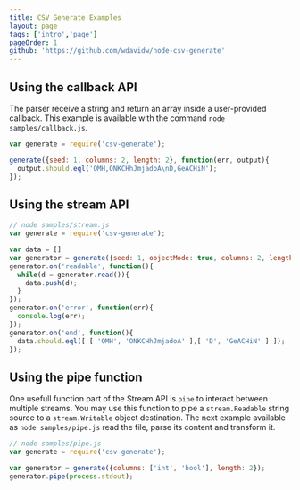 ```yaml
---
title: CSV Generate Examples
layout: page
tags: ['intro','page']
pageOrder: 1
github: 'https://github.com/wdavidw/node-csv-generate'
---
```


## Using the callback API

The parser receive a string and return an array inside a user-provided
callback. This example is available with the command `node samples/callback.js`.

```javascript
var generate = require('csv-generate');

generate({seed: 1, columns: 2, length: 2}, function(err, output){
  output.should.eql('OMH,ONKCHhJmjadoA\nD,GeACHiN');
});
```

## Using the stream API

```javascript
// node samples/stream.js
var generate = require('csv-generate');

var data = []
var generator = generate({seed: 1, objectMode: true, columns: 2, length: 2});
generator.on('readable', function(){
  while(d = generator.read()){
    data.push(d);
  }
});
generator.on('error', function(err){
  console.log(err);
});
generator.on('end', function(){
  data.should.eql([ [ 'OMH', 'ONKCHhJmjadoA' ],[ 'D', 'GeACHiN' ] ]);
});
```

## Using the pipe function

One usefull function part of the Stream API is `pipe` to interact between
multiple streams. You may use this function to pipe a `stream.Readable` string
source to a `stream.Writable` object destination. The next example available as
`node samples/pipe.js` read the file, parse its content and transform it.

```javascript
// node samples/pipe.js
var generate = require('csv-generate');

var generator = generate({columns: ['int', 'bool'], length: 2});
generator.pipe(process.stdout);
```